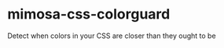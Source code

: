 mimosa-css-colorguard
=====================

Detect when colors in your CSS are closer than they ought to be
